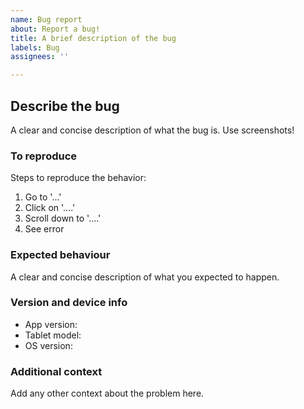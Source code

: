 ```yaml
---
name: Bug report
about: Report a bug!
title: A brief description of the bug
labels: Bug
assignees: ''

---
```


## Describe the bug
A clear and concise description of what the bug is. Use screenshots!

### To reproduce
Steps to reproduce the behavior:
1. Go to '...'
2. Click on '....'
3. Scroll down to '....'
4. See error

### Expected behaviour
A clear and concise description of what you expected to happen.

### Version and device info
 - App version: 
 - Tablet model:
 - OS version:

### Additional context
Add any other context about the problem here.
